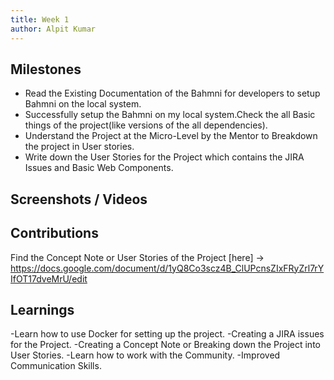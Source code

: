 ```yaml
---
title: Week 1
author: Alpit Kumar   
---
```


## Milestones
- Read the Existing Documentation of the Bahmni for developers to setup Bahmni on the local system.
- Successfully setup the Bahmni on my local system.Check the all Basic things of the project(like versions of the all dependencies).
- Understand the Project at the Micro-Level by the Mentor to Breakdown the project in User stories.
- Write down the User Stories for the Project which contains the JIRA Issues and Basic Web Components.

## Screenshots / Videos 

## Contributions
Find the Concept Note or User Stories of the Project [here] -> https://docs.google.com/document/d/1yQ8Co3scz4B_ClUPcnsZIxFRyZrl7rYIfOT17dveMrU/edit

## Learnings
-Learn how to use Docker for setting up the project.
-Creating a JIRA issues for the Project.
-Creating a Concept Note or Breaking down the Project into User Stories.
-Learn how to work with the Community.
-Improved Communication Skills.
